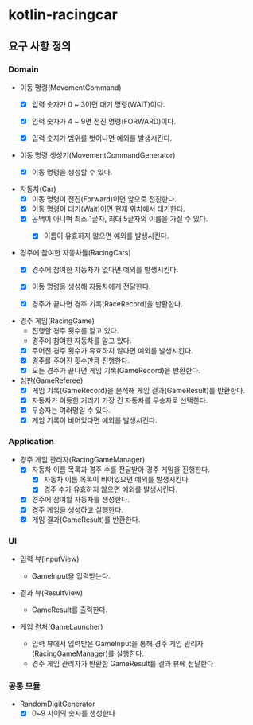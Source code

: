 # kotlin-racingcar

## 요구 사항 정의
### Domain
- 이동 명령(MovementCommand)
  - [x] 입력 숫자가 0 ~ 3이면 대기 명령(WAIT)이다.
  - [x] 입력 숫자가 4 ~ 9면 전진 명령(FORWARD)이다.
  - [x] 입력 숫자가 범위를 벗어나면 예외를 발생시킨다.


- 이동 명령 생성기(MovementCommandGenerator)
  - [x] 이동 명령을 생성할 수 있다.


- 자동차(Car)
  - [x] 이동 명령이 전진(Forward)이면 앞으로 전진한다.
  - [x] 이동 명령이 대기(Wait)이면 현재 위치에서 대기한다.
  - [x] 공백이 아니며 최소 1글자, 최대 5글자의 이름을 가질 수 있다.
    - [x] 이름이 유효하지 않으면 예외를 발생시킨다.


- 경주에 참여한 자동차들(RacingCars)
  - [x] 경주에 참여한 자동차가 없다면 예외를 발생시킨다.
  - [x] 이동 명령을 생성해 자동차에게 전달한다.
  - [x] 경주가 끝나면 경주 기록(RaceRecord)을 반환한다.


- 경주 게임(RacingGame)
  - 진행할 경주 횟수를 알고 있다.
  - 경주에 참여한 자동차를 알고 있다.
  - [x] 주어진 경주 횟수가 유효하지 않다면 예외를 발생시킨다.
  - [x] 경주를 주어진 횟수만큼 진행한다.
  - [x] 모든 경주가 끝나면 게임 기록(GameRecord)을 반환한다.
  
- 심판(GameReferee)
  - [x] 게임 기록(GameRecord)을 분석해 게임 결과(GameResult)를 반환한다.
  - [x] 자동차가 이동한 거리가 가장 긴 자동차를 우승자로 선택한다.
  - [x] 우승자는 여러명일 수 있다.
  - [x] 게임 기록이 비어있다면 예외를 발생시킨다.

### Application
- 경주 게임 관리자(RacingGameManager)
  - [x] 자동차 이름 목록과 경주 수를 전달받아 경주 게임을 진행한다.
    - [x] 자동차 이름 목록이 비어있으면 예외를 발생시킨다.
    - [x] 경주 수가 유효하지 않으면 예외를 발생시킨다.
  - [x] 경주에 참여할 자동차를 생성한다.
  - [x] 경주 게임을 생성하고 실행한다.
  - [x] 게임 결과(GameResult)를 반환한다.

### UI
- 입력 뷰(InputView)
    - GameInput을 입력받는다.


- 결과 뷰(ResultView)
    - GameResult를 출력한다.


- 게임 런처(GameLauncher)
  - 입력 뷰에서 입력받은 GameInput을 통해 경주 게임 관리자(RacingGameManager)를 실행한다.
  - 경주 게임 관리자가 반환한 GameResult를 결과 뷰에 전달한다
  

### 공통 모듈
- RandomDigitGenerator
  - [x] 0~9 사이의 숫자를 생성한다
